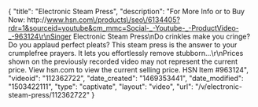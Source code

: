 {
    "title": "Electronic Steam Press",
    "description": "For More Info or to Buy Now: http:\/\/www.hsn.com\/products\/seo\/6134405?rdr=1&sourceid=youtube&cm_mmc=Social-_-Youtube-_-ProductVideo-_-963124\r\nSinger Electronic Steam Press\nDo crinkles make you cringe? Do you applaud perfect pleats? This steam press is the answer to your crumplefree prayers. It lets you effortlessly remove stubborn...\r\nPrices shown on the previously recorded video may not represent the current price.  View hsn.com to view the current selling price. HSN Item #963124",
    "videoid": "112362722",
    "date_created": "1469353441",
    "date_modified": "1503422111",
    "type": "captivate",
    "layout": "video",
    "url": "\/v\/electronic-steam-press\/112362722"
}